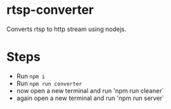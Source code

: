 # rtsp-converter
Converts rtsp to http stream using nodejs.


# Steps

- Run `npm i`
- Run `npm run converter`
- now open a new terminal and run 'npm run cleaner`
- again open a new terminal and run 'npm run server`
